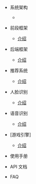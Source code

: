 - 系统架构
    - [](README.md)

- 前段框架
    - [介绍](front/front.md)

- 后端框架
    - [介绍](backend/backend.md)

- 推荐系统
    - [介绍](rec/rec.md)

- 人脸识别
    - [介绍](face/face.md)

- 语音识别
    - [介绍](speech/speech.md)

- [游戏引擎]
    - [介绍](game/game.md)

- 使用手册

- API 文档

- FAQ